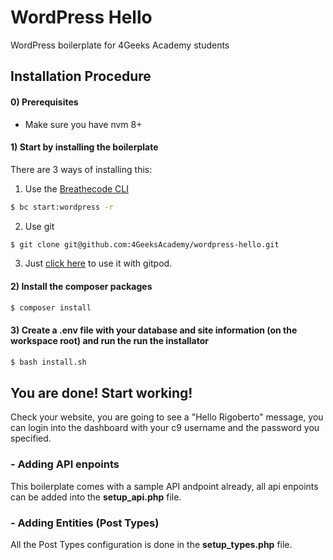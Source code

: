# WordPress Hello

WordPress boilerplate for 4Geeks Academy students

## Installation Procedure

#### 0) Prerequisites
- Make sure you have nvm 8+

#### 1) Start by installing the boilerplate

There are 3 ways of installing this:

1. Use the [Breathecode CLI](https://github.com/breatheco-de/breathecode-cli)
```bash
$ bc start:wordpress -r
```
2. Use git
```bash
$ git clone git@github.com:4GeeksAcademy/wordpress-hello.git
```
3. Just [click here](https://gitpod.io/#https://github.com/4GeeksAcademy/wordpress-hello) to use it with gitpod.

#### 2) Install the composer packages
```bash
$ composer install
```

#### 3) Create a .env file with your database and site information (on the workspace root) and run the run the installator
```bash
$ bash install.sh
```

## You are done! Start working!

Check your website, you are going to see a "Hello Rigoberto" message, you can login into the dashboard with your c9 username and the password you specified.

### - Adding API enpoints
This boilerplate comes with a sample API andpoint already, all api enpoints can be added into the **setup_api.php** file.

### - Adding Entities (Post Types)
All the Post Types configuration is done in the **setup_types.php** file.
